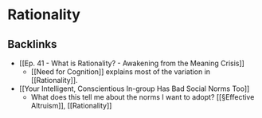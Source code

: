 # Rationality

## Backlinks
* [[Ep. 41 - What is Rationality? - Awakening from the Meaning Crisis]]
	* [[Need for Cognition]] explains most of the variation in [[Rationality]].
* [[Your Intelligent, Conscientious In-group Has Bad Social Norms Too]]
	* What does this tell me about the norms I want to adopt? [[§Effective Altruism]], [[Rationality]]

<!-- {BearID:2B5762CF-3DED-417E-9359-FF921615DC6E-86920-000012E3D95BEF4C} -->
